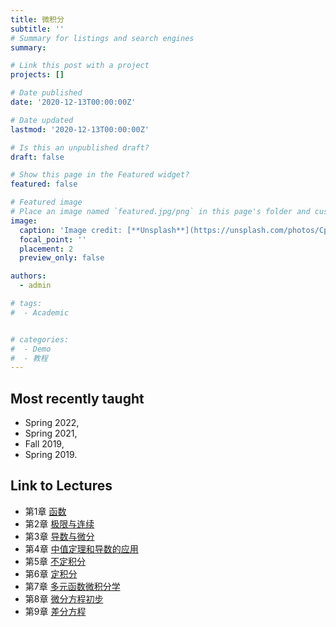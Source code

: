 ```yaml
---
title: 微积分
subtitle: ''
# Summary for listings and search engines
summary: 

# Link this post with a project
projects: []

# Date published
date: '2020-12-13T00:00:00Z'

# Date updated
lastmod: '2020-12-13T00:00:00Z'

# Is this an unpublished draft?
draft: false

# Show this page in the Featured widget?
featured: false

# Featured image
# Place an image named `featured.jpg/png` in this page's folder and customize its options here.
image:
  caption: 'Image credit: [**Unsplash**](https://unsplash.com/photos/CpkOjOcXdUY)'
  focal_point: ''
  placement: 2
  preview_only: false

authors:
  - admin

# tags:
#  - Academic


# categories:
#  - Demo
#  - 教程
---
```


## Most recently taught
- Spring 2022,
- Spring 2021,
- Fall 2019,
- Spring 2019.

## Link to Lectures

- 第1章 [函数](ch1.pdf)
- 第2章 [极限与连续](ch2.pdf)
- 第3章 [导数与微分](ch3.pdf)
- 第4章 [中值定理和导数的应用](ch4.pdf)
- 第5章 [不定积分](ch5.pdf)
- 第6章 [定积分](ch6.pdf)
- 第7章 [多元函数微积分学](ch7.pdf)
- 第8章 [微分方程初步](ch8.pdf)
- 第9章 [差分方程](ch9.pdf)

